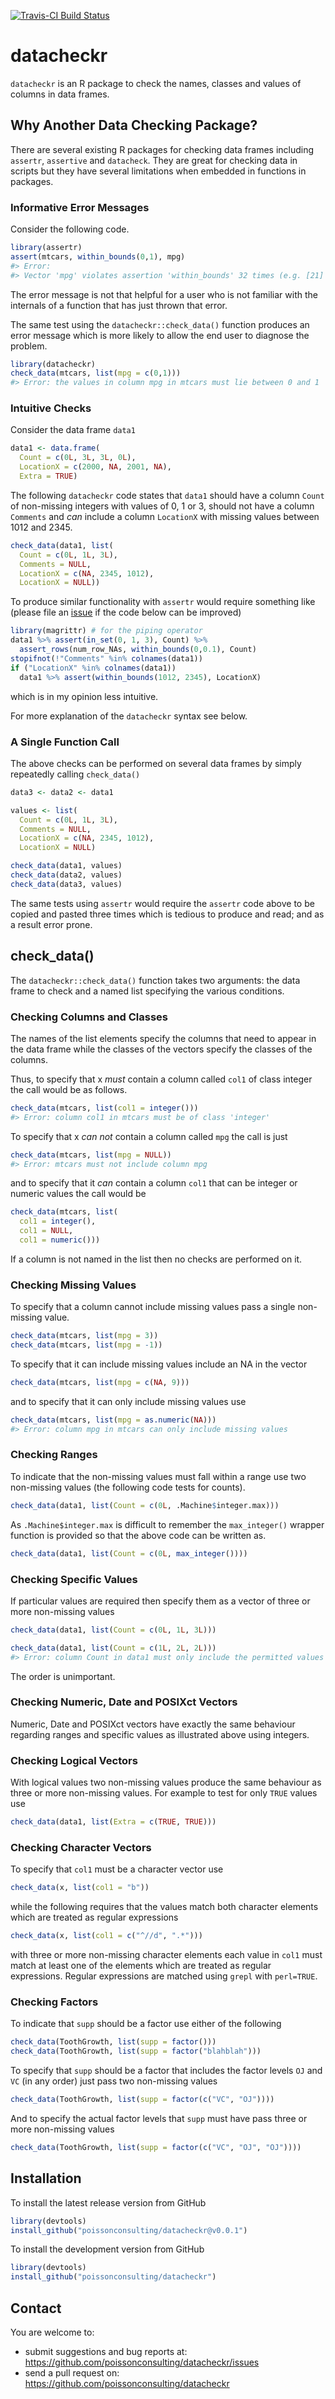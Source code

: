 <!-- README.md is generated from README.Rmd. Please edit that file -->
[![Travis-CI Build Status](https://travis-ci.org/poissonconsulting/datacheckr.svg?branch=master)](https://travis-ci.org/poissonconsulting/datacheckr)

datacheckr
==========

`datacheckr` is an R package to check the names, classes and values of columns in data frames.

Why Another Data Checking Package?
----------------------------------

There are several existing R packages for checking data frames including `assertr`, `assertive` and `datacheck`. They are great for checking data in scripts but they have several limitations when embedded in functions in packages.

### Informative Error Messages

Consider the following code.

``` r
library(assertr)
assert(mtcars, within_bounds(0,1), mpg)
#> Error: 
#> Vector 'mpg' violates assertion 'within_bounds' 32 times (e.g. [21] at index 1)
```

The error message is not that helpful for a user who is not familiar with the internals of a function that has just thrown that error.

The same test using the `datacheckr::check_data()` function produces an error message which is more likely to allow the end user to diagnose the problem.

``` r
library(datacheckr)
check_data(mtcars, list(mpg = c(0,1)))
#> Error: the values in column mpg in mtcars must lie between 0 and 1
```

### Intuitive Checks

Consider the data frame `data1`

``` r
data1 <- data.frame(
  Count = c(0L, 3L, 3L, 0L), 
  LocationX = c(2000, NA, 2001, NA), 
  Extra = TRUE)
```

The following `datacheckr` code states that `data1` should have a column `Count` of non-missing integers with values of 0, 1 or 3, should not have a column `Comments` and *can* include a column `LocationX` with missing values between 1012 and 2345.

``` r
check_data(data1, list(
  Count = c(0L, 1L, 3L), 
  Comments = NULL, 
  LocationX = c(NA, 2345, 1012),
  LocationX = NULL))
```

To produce similar functionality with `assertr` would require something like (please file an [issue](https://github.com/poissonconsulting/datacheckr/issues) if the code below can be improved)

``` r
library(magrittr) # for the piping operator
data1 %>% assert(in_set(0, 1, 3), Count) %>%
  assert_rows(num_row_NAs, within_bounds(0,0.1), Count)
stopifnot(!"Comments" %in% colnames(data1))
if ("LocationX" %in% colnames(data1))
  data1 %>% assert(within_bounds(1012, 2345), LocationX)
```

which is in my opinion less intuitive.

For more explanation of the `datacheckr` syntax see below.

### A Single Function Call

The above checks can be performed on several data frames by simply repeatedly calling `check_data()`

``` r
data3 <- data2 <- data1

values <- list(
  Count = c(0L, 1L, 3L), 
  Comments = NULL, 
  LocationX = c(NA, 2345, 1012),
  LocationX = NULL)

check_data(data1, values)
check_data(data2, values)
check_data(data3, values)
```

The same tests using `assertr` would require the `assertr` code above to be copied and pasted three times which is tedious to produce and read; and as a result error prone.

check\_data()
-------------

The `datacheckr::check_data()` function takes two arguments: the data frame to check and a named list specifying the various conditions.

### Checking Columns and Classes

The names of the list elements specify the columns that need to appear in the data frame while the classes of the vectors specify the classes of the columns.

Thus, to specify that x *must* contain a column called `col1` of class integer the call would be as follows.

``` r
check_data(mtcars, list(col1 = integer()))
#> Error: column col1 in mtcars must be of class 'integer'
```

To specify that x *can not* contain a column called `mpg` the call is just

``` r
check_data(mtcars, list(mpg = NULL))
#> Error: mtcars must not include column mpg
```

and to specify that it *can* contain a column `col1` that can be integer or numeric values the call would be

``` r
check_data(mtcars, list(
  col1 = integer(), 
  col1 = NULL, 
  col1 = numeric()))
```

If a column is not named in the list then no checks are performed on it.

### Checking Missing Values

To specify that a column cannot include missing values pass a single non-missing value.

``` r
check_data(mtcars, list(mpg = 3))
check_data(mtcars, list(mpg = -1))
```

To specify that it can include missing values include an NA in the vector

``` r
check_data(mtcars, list(mpg = c(NA, 9)))
```

and to specify that it can only include missing values use

``` r
check_data(mtcars, list(mpg = as.numeric(NA)))
#> Error: column mpg in mtcars can only include missing values
```

### Checking Ranges

To indicate that the non-missing values must fall within a range use two non-missing values (the following code tests for counts).

``` r
check_data(data1, list(Count = c(0L, .Machine$integer.max)))
```

As `.Machine$integer.max` is difficult to remember the `max_integer()` wrapper function is provided so that the above code can be written as.

``` r
check_data(data1, list(Count = c(0L, max_integer())))
```

### Checking Specific Values

If particular values are required then specify them as a vector of three or more non-missing values

``` r
check_data(data1, list(Count = c(0L, 1L, 3L)))
```

``` r
check_data(data1, list(Count = c(1L, 2L, 2L)))
#> Error: column Count in data1 must only include the permitted values '1' and '2'
```

The order is unimportant.

### Checking Numeric, Date and POSIXct Vectors

Numeric, Date and POSIXct vectors have exactly the same behaviour regarding ranges and specific values as illustrated above using integers.

### Checking Logical Vectors

With logical values two non-missing values produce the same behaviour as three or more non-missing values. For example to test for only `TRUE` values use

``` r
check_data(data1, list(Extra = c(TRUE, TRUE)))
```

### Checking Character Vectors

To specify that `col1` must be a character vector use

``` r
check_data(x, list(col1 = "b"))
```

while the following requires that the values match both character elements which are treated as regular expressions

``` r
check_data(x, list(col1 = c("^//d", ".*")))
```

with three or more non-missing character elements each value in `col1` must match at least one of the elements which are treated as regular expressions. Regular expressions are matched using `grepl` with `perl=TRUE`.

### Checking Factors

To indicate that `supp` should be a factor use either of the following

``` r
check_data(ToothGrowth, list(supp = factor()))
check_data(ToothGrowth, list(supp = factor("blahblah")))
```

To specify that `supp` should be a factor that includes the factor levels `OJ` and `VC` (in any order) just pass two non-missing values

``` r
check_data(ToothGrowth, list(supp = factor(c("VC", "OJ"))))
```

And to specify the actual factor levels that `supp` must have pass three or more non-missing values

``` r
check_data(ToothGrowth, list(supp = factor(c("VC", "OJ", "OJ"))))
```

Installation
------------

To install the latest release version from GitHub

``` r
library(devtools)
install_github("poissonconsulting/datacheckr@v0.0.1")
```

To install the development version from GitHub

``` r
library(devtools)
install_github("poissonconsulting/datacheckr")
```

Contact
-------

You are welcome to:

-   submit suggestions and bug reports at: <https://github.com/poissonconsulting/datacheckr/issues>
-   send a pull request on: <https://github.com/poissonconsulting/datacheckr>
